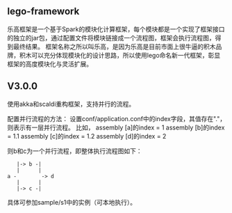 ## lego-framework
乐高框架是一个基于Spark的模块化计算框架，每个模块都是一个实现了框架接口的独立的jar包，通过配置文件将模块链接成一个流程图，框架会执行流程图，得到最终结果。
框架名称之所以叫乐高，是因为乐高是目前市面上很牛逼的积木品牌，积木可以充分体现模块化的设计思路，所以使用lego命名新一代框架，彰显框架的高度模块化与灵活扩展。

## V3.0.0

使用akka和scaldi重构框架，支持并行的流程。

配置并行流程的方法：
设置conf/application.conf中的index字段，其值存在"."，则表示有一层并行流程。
比如，
assembly [a]的index = 1
assembly [b]的index = 1.1
assembly [c]的index = 1.2
assembly [d]的index = 2

则b和c为一个并行流程，即整体执行流程图如下：

       |-> b -|
       |      |
    a -        -> d
       |      |
       |-> c -|


具体可参加sample/s1中的实例（可本地执行）。


